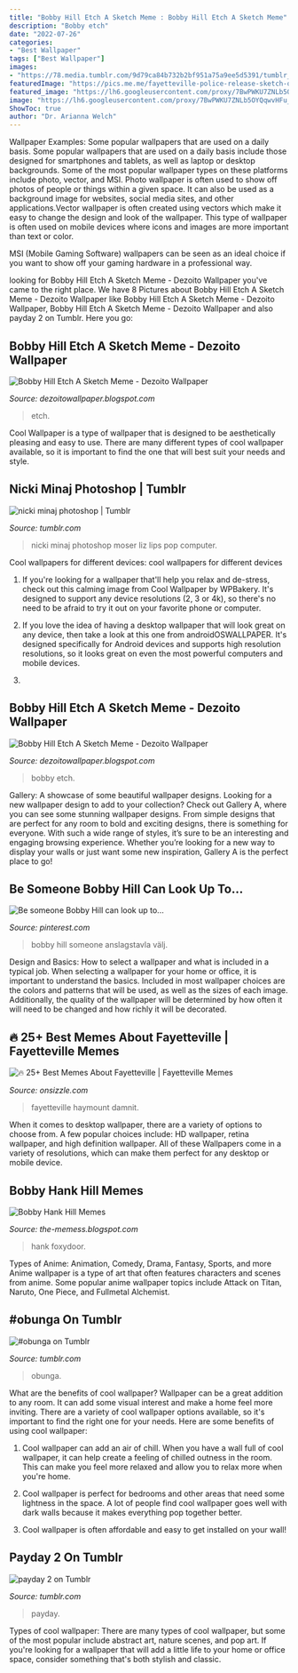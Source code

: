 ```yaml
---
title: "Bobby Hill Etch A Sketch Meme : Bobby Hill Etch A Sketch Meme"
description: "Bobby etch"
date: "2022-07-26"
categories:
- "Best Wallpaper"
tags: ["Best Wallpaper"]
images:
- "https://78.media.tumblr.com/9d79ca84b732b2bf951a75a9ee5d5391/tumblr_ord02gGHFU1v0eya9o1_500.png"
featuredImage: "https://pics.me.me/fayetteville-police-release-sketch-of-suspect-in-haymount-assault-hank-63259448.png"
featured_image: "https://lh6.googleusercontent.com/proxy/7BwPWKU7ZNLb5OYQqwvHFu_RB_Zf3llLrUPuFzJgiMsvM5FScs3YRIDDaw8bLE9O_zk=s0-d"
image: "https://lh6.googleusercontent.com/proxy/7BwPWKU7ZNLb5OYQqwvHFu_RB_Zf3llLrUPuFzJgiMsvM5FScs3YRIDDaw8bLE9O_zk=s0-d"
ShowToc: true
author: "Dr. Arianna Welch"
---
```



Wallpaper Examples: Some popular wallpapers that are used on a daily basis.
Some popular wallpapers that are used on a daily basis include those designed for smartphones and tablets, as well as laptop or desktop backgrounds. Some of the most popular wallpaper types on these platforms include photo, vector, and MSI. 
Photo wallpaper is often used to show off photos of people or things within a given space. It can also be used as a background image for websites, social media sites, and other applications.Vector wallpaper is often created using vectors which make it easy to change the design and look of the wallpaper. This type of wallpaper is often used on mobile devices where icons and images are more important than text or color. 

MSI (Mobile Gaming Software) wallpapers can be seen as an ideal choice if you want to show off your gaming hardware in a professional way.

	

		
looking for Bobby Hill Etch A Sketch Meme - Dezoito Wallpaper you've came to the right place. We have 8 Pictures about Bobby Hill Etch A Sketch Meme - Dezoito Wallpaper like Bobby Hill Etch A Sketch Meme - Dezoito Wallpaper, Bobby Hill Etch A Sketch Meme - Dezoito Wallpaper and also payday 2 on Tumblr. Here you go:
		
    
## Bobby Hill Etch A Sketch Meme - Dezoito Wallpaper

<img loading=lazy src="https://pics.me.me/thumb_“rickmortality”-r-amp-m-etch-a-sketch-71774224.png" onerror="this.onerror=null;this.src='https://tse2.mm.bing.net/th?id=OIP.dsKNlFKEaZc-hip5TOJaTAAAAA&amp;pid=15.1';" alt="Bobby Hill Etch A Sketch Meme - Dezoito Wallpaper">

_Source: dezoitowallpaper.blogspot.com_

>etch. 

	

Cool Wallpaper is a type of wallpaper that is designed to be aesthetically pleasing and easy to use. There are many different types of cool wallpaper available, so it is important to find the one that will best suit your needs and style.

    
## Nicki Minaj Photoshop | Tumblr

<img loading=lazy src="https://78.media.tumblr.com/35cc6ece3badb9d958ccf9736cd197f8/tumblr_nvzf2ibPgb1r9259jo1_500.jpg" onerror="this.onerror=null;this.src='https://tse2.mm.bing.net/th?id=OIP.Za50xP6PwTcPb6gRe8LqXwAAAA&amp;pid=15.1';" alt="nicki minaj photoshop | Tumblr">

_Source: tumblr.com_

>nicki minaj photoshop moser liz lips pop computer. 

	

Cool wallpapers for different devices:
cool wallpapers for different devices 

1. If you're looking for a wallpaper that'll help you relax and de-stress, check out this calming image from Cool Wallpaper by WPBakery. It's designed to support any device resolutions (2, 3 or 4k), so there's no need to be afraid to try it out on your favorite phone or computer.

2. If you love the idea of having a desktop wallpaper that will look great on any device, then take a look at this one from androidOSWALLPAPER. It's designed specifically for Android devices and supports high resolution resolutions, so it looks great on even the most powerful computers and mobile devices.

3.

    
## Bobby Hill Etch A Sketch Meme - Dezoito Wallpaper

<img loading=lazy src="https://lh6.googleusercontent.com/proxy/7BwPWKU7ZNLb5OYQqwvHFu_RB_Zf3llLrUPuFzJgiMsvM5FScs3YRIDDaw8bLE9O_zk=s0-d" onerror="this.onerror=null;this.src='https://tse3.mm.bing.net/th?id=OIP.EJATShll_WYTp08Ko7sVfAHaLZ&amp;pid=15.1';" alt="Bobby Hill Etch A Sketch Meme - Dezoito Wallpaper">

_Source: dezoitowallpaper.blogspot.com_

>bobby etch. 

	

Gallery: A showcase of some beautiful wallpaper designs.
Looking for a new wallpaper design to add to your collection? Check out Gallery A, where you can see some stunning wallpaper designs. From simple designs that are perfect for any room to bold and exciting designs, there is something for everyone. With such a wide range of styles, it’s sure to be an interesting and engaging browsing experience. Whether you’re looking for a new way to display your walls or just want some new inspiration, Gallery A is the perfect place to go!





	
	
    
## Be Someone Bobby Hill Can Look Up To...

<img loading=lazy src="https://i.pinimg.com/originals/53/2d/bc/532dbcae24b39a7e0581b5fb33c0d128.jpg" onerror="this.onerror=null;this.src='https://tse2.mm.bing.net/th?id=OIP.k9LIOvdongH22SjczmoKOgHaHa&amp;pid=15.1';" alt="Be someone Bobby Hill can look up to...">

_Source: pinterest.com_

>bobby hill someone anslagstavla välj. 

	

Design and Basics: How to select a wallpaper and what is included in a typical job.
When selecting a wallpaper for your home or office, it is important to understand the basics. Included in most wallpaper choices are the colors and patterns that will be used, as well as the sizes of each image. Additionally, the quality of the wallpaper will be determined by how often it will need to be changed and how richly it will be decorated.

    
## 🔥 25+ Best Memes About Fayetteville | Fayetteville Memes

<img loading=lazy src="https://pics.me.me/fayetteville-police-release-sketch-of-suspect-in-haymount-assault-hank-63259448.png" onerror="this.onerror=null;this.src='https://tse3.mm.bing.net/th?id=OIP._9z0XEUj-eGL2nh_pGAhKQHaHV&amp;pid=15.1';" alt="🔥 25+ Best Memes About Fayetteville | Fayetteville Memes">

_Source: onsizzle.com_

>fayetteville haymount damnit. 

	

When it comes to desktop wallpaper, there are a variety of options to choose from. A few popular choices include: HD wallpaper, retina wallpaper, and high definition wallpaper. All of these Wallpapers come in a variety of resolutions, which can make them perfect for any desktop or mobile device. 

    
## Bobby Hank Hill Memes

<img loading=lazy src="https://i.pinimg.com/originals/30/82/b4/3082b4011a82d007ee90213c2dc16f1a.jpg" onerror="this.onerror=null;this.src='https://tse2.mm.bing.net/th?id=OIP.BUz-wEDyqrpAOt03KLx-4wHaJ_&amp;pid=15.1';" alt="Bobby Hank Hill Memes">

_Source: the-memess.blogspot.com_

>hank foxydoor. 

	

Types of Anime: Animation, Comedy, Drama, Fantasy, Sports, and more
Anime wallpaper is a type of art that often features characters and scenes from anime. Some popular anime wallpaper topics include Attack on Titan, Naruto, One Piece, and Fullmetal Alchemist.

    
## #obunga On Tumblr

<img loading=lazy src="https://64.media.tumblr.com/f86f24b66d19f1fe9d4216c69be07529/tumblr_pbw5d0wxHf1w6jfgmo2_250.jpg" onerror="this.onerror=null;this.src='https://tse4.mm.bing.net/th?id=OIP.AvUy9b6-bxN2WdC3W4HrCQAAAA&amp;pid=15.1';" alt="#obunga on Tumblr">

_Source: tumblr.com_

>obunga. 

	

What are the benefits of cool wallpaper?
Wallpaper can be a great addition to any room. It can add some visual interest and make a home feel more inviting. There are a variety of cool wallpaper options available, so it's important to find the right one for your needs. Here are some benefits of using cool wallpaper: 
1. Cool wallpaper can add an air of chill. When you have a wall full of cool wallpaper, it can help create a feeling of chilled outness in the room. This can make you feel more relaxed and allow you to relax more when you're home. 

2. Cool wallpaper is perfect for bedrooms and other areas that need some lightness in the space. A lot of people find cool wallpaper goes well with dark walls because it makes everything pop together better. 

3. Cool wallpaper is often affordable and easy to get installed on your wall!

    
## Payday 2 On Tumblr

<img loading=lazy src="https://78.media.tumblr.com/9d79ca84b732b2bf951a75a9ee5d5391/tumblr_ord02gGHFU1v0eya9o1_500.png" onerror="this.onerror=null;this.src='https://tse3.mm.bing.net/th?id=OIP.XfyrUP4_uRab4pxKIIcgJAHaGA&amp;pid=15.1';" alt="payday 2 on Tumblr">

_Source: tumblr.com_

>payday. 

	

Types of cool wallpaper:
There are many types of cool wallpaper, but some of the most popular include abstract art, nature scenes, and pop art. If you're looking for a wallpaper that will add a little life to your home or office space, consider something that's both stylish and classic.

